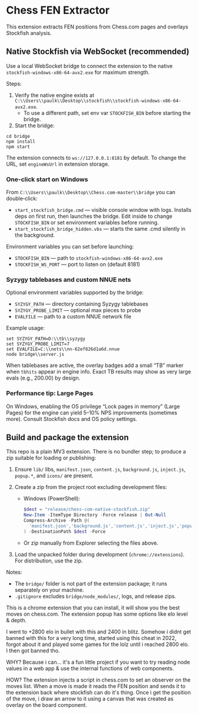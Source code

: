 # Chess FEN Extractor

This extension extracts FEN positions from Chess.com pages and overlays Stockfish analysis.

## Native Stockfish via WebSocket (recommended)

Use a local WebSocket bridge to connect the extension to the native `stockfish-windows-x86-64-avx2.exe` for maximum strength.

Steps:

1. Verify the native engine exists at `C:\\Users\\paulk\\Desktop\\stockfish\\stockfish-windows-x86-64-avx2.exe`.
   - To use a different path, set env var `STOCKFISH_BIN` before starting the bridge.
2. Start the bridge:

```
cd bridge
npm install
npm start
```

The extension connects to `ws://127.0.0.1:8181` by default. To change the URL, set `engineWsUrl` in extension storage.

### One-click start on Windows

From `C:\\Users\\paulk\\Desktop\\Chess.com-master\\bridge` you can double‑click:

- `start_stockfish_bridge.cmd` — visible console window with logs. Installs deps on first run, then launches the bridge. Edit inside to change `STOCKFISH_BIN` or set environment variables before running.
- `start_stockfish_bridge_hidden.vbs` — starts the same .cmd silently in the background.

Environment variables you can set before launching:

- `STOCKFISH_BIN` — path to `stockfish-windows-x86-64-avx2.exe`
- `STOCKFISH_WS_PORT` — port to listen on (default 8181)

### Syzygy tablebases and custom NNUE nets

Optional environment variables supported by the bridge:

- `SYZYGY_PATH` — directory containing Syzygy tablebases
- `SYZYGY_PROBE_LIMIT` — optional max pieces to probe
- `EVALFILE` — path to a custom NNUE network file

Example usage:

```
set SYZYGY_PATH=D:\\tb\\syzygy
set SYZYGY_PROBE_LIMIT=7
set EVALFILE=C:\\nets\\nn-62ef826d1a6d.nnue
node bridge\\server.js
```

When tablebases are active, the overlay badges add a small “TB” marker when `tbhits` appear in engine info. Exact TB results may show as very large evals (e.g., 200.00) by design.

### Performance tip: Large Pages

On Windows, enabling the OS privilege “Lock pages in memory” (Large Pages) for the engine can yield 5–10% NPS improvements (sometimes more). Consult Stockfish docs and OS policy settings.

## Build and package the extension

This repo is a plain MV3 extension. There is no bundler step; to produce a zip suitable for loading or publishing:

1. Ensure `lib/` libs, `manifest.json`, `content.js`, `background.js`, `inject.js`, `popup.*`, and `icons/` are present.
2. Create a zip from the project root excluding development files:

   - Windows (PowerShell):
     ```powershell
     $dest = "release/chess-com-native-stockfish.zip"
     New-Item -ItemType Directory -Force release | Out-Null
     Compress-Archive -Path @(
       'manifest.json','background.js','content.js','inject.js','popup.html','popup.js','popup.css','icons','lib'
     ) -DestinationPath $dest -Force
     ```

   - Or zip manually from Explorer selecting the files above.

3. Load the unpacked folder during development (`chrome://extensions`). For distribution, use the zip.

Notes:

- The `bridge/` folder is not part of the extension package; it runs separately on your machine.
- `.gitignore` excludes `bridge/node_modules/`, logs, and release zips.

This is a chrome extension that you can install, it will show you the best moves on chess.com. The extension popup has some options like elo level & depth.

I went to +2800 elo in bullet with this and 2400 in blitz. Somehow i didnt get banned with this for a very long time, started using this cheat in 2022, forgot about it and played some games for the lolz until i reached 2800 elo. I then got banned tho.

WHY?
Because i can... it's a fun little project if you want to try reading node values in a web app & use the internal functions of web components.

HOW? 
The extension injects a script in chess.com to set an observer on the moves list. When a move is made it reads the FEN position and sends it to the extension back where stockfish can do it's thing.
Once i get the position of the move, i draw an arrow to it using a canvas that was created as overlay on the board component.
